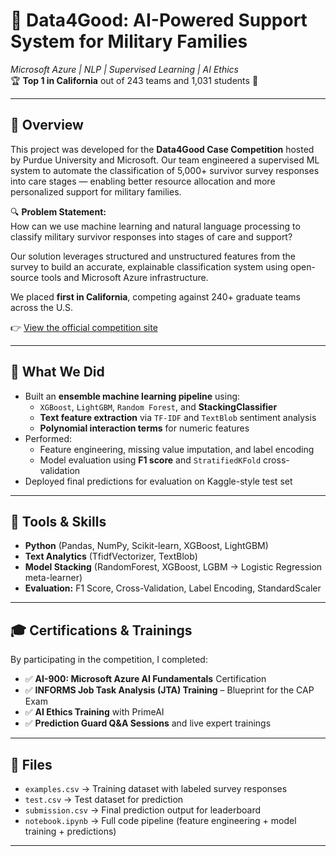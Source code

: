 # 🤖 Data4Good: AI-Powered Support System for Military Families  
*Microsoft Azure | NLP | Supervised Learning | AI Ethics*  
🏆 **Top 1 in California** out of 243 teams and 1,031 students 🎉

---

## 📝 Overview

This project was developed for the **Data4Good Case Competition** hosted by Purdue University and Microsoft. Our team engineered a supervised ML system to automate the classification of 5,000+ survivor survey responses into care stages — enabling better resource allocation and more personalized support for military families.

🔍 **Problem Statement:**  
How can we use machine learning and natural language processing to classify military survivor responses into stages of care and support?

Our solution leverages structured and unstructured features from the survey to build an accurate, explainable classification system using open-source tools and Microsoft Azure infrastructure.

We placed **first in California**, competing against 240+ graduate teams across the U.S.

👉 [View the official competition site](https://business.purdue.edu/events/data4good/)

---

## 🔧 What We Did

- Built an **ensemble machine learning pipeline** using:
  - `XGBoost`, `LightGBM`, `Random Forest`, and **StackingClassifier**
  - **Text feature extraction** via `TF-IDF` and `TextBlob` sentiment analysis
  - **Polynomial interaction terms** for numeric features  
- Performed:
  - Feature engineering, missing value imputation, and label encoding
  - Model evaluation using **F1 score** and `StratifiedKFold` cross-validation  
- Deployed final predictions for evaluation on Kaggle-style test set

---

## 🧠 Tools & Skills

- **Python** (Pandas, NumPy, Scikit-learn, XGBoost, LightGBM)
- **Text Analytics** (TfidfVectorizer, TextBlob)
- **Model Stacking** (RandomForest, XGBoost, LGBM → Logistic Regression meta-learner)
- **Evaluation:** F1 Score, Cross-Validation, Label Encoding, StandardScaler

---

## 🎓 Certifications & Trainings

By participating in the competition, I completed:

- ✅ **AI-900: Microsoft Azure AI Fundamentals** Certification  
- ✅ **INFORMS Job Task Analysis (JTA) Training** – Blueprint for the CAP Exam  
- ✅ **AI Ethics Training** with PrimeAI  
- ✅ **Prediction Guard Q&A Sessions** and live expert trainings  

---

## 📁 Files

- `examples.csv` → Training dataset with labeled survey responses  
- `test.csv` → Test dataset for prediction  
- `submission.csv` → Final prediction output for leaderboard  
- `notebook.ipynb` → Full code pipeline (feature engineering + model training + predictions)

---
